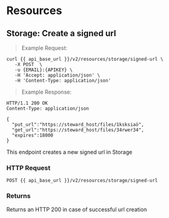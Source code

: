 # Resources

## Storage: Create a signed url

> Example Request:

```shell
curl {{ api_base_url }}/v2/resources/storage/signed-url \
   -X POST  \
   -u {EMAIL}:{APIKEY} \
   -H 'Accept: application/json' \
   -H 'Content-Type: application/json'
```



> Example Response:

```http
HTTP/1.1 200 OK
Content-Type: application/json

{
  "put_url":"https://steward_host/files/1ksksiaö",
  "get_url":"https://steward_host/files/34rwer34",
  "expires":18000
}
```

This endpoint creates a new signed url in Storage

### HTTP Request

`POST {{ api_base_url }}/v2/resources/storage/signed-url`


### Returns

Returns an HTTP 200 in case of successful url creation

